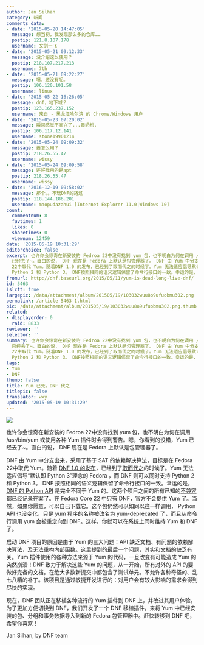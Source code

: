 ```yaml
---
author: Jan Silhan
category: 新闻
comments_data:
- date: '2015-05-20 14:47:05'
  message: 想当初，我发现那么多的仓库……
  postip: 121.8.107.178
  username: 文剑一飞
- date: '2015-05-21 09:12:33'
  message: 没介绍这么使用？
  postip: 218.107.217.213
  username: 7th
- date: '2015-05-21 09:22:27'
  message: 嗯，还没有呢。
  postip: 106.120.101.58
  username: linux
- date: '2015-05-22 16:26:05'
  message: dnf，地下城？
  postip: 123.165.237.152
  username: 来自 - 黑龙江哈尔滨 的 Chrome/Windows 用户
- date: '2015-05-23 07:20:02'
  message: 瞬间感觉不高兴了...毒奶粉.
  postip: 106.117.12.141
  username: stone19901214
- date: '2015-05-24 09:09:32'
  message: 要怎么用？
  postip: 218.26.55.47
  username: wissy
- date: '2015-05-24 09:09:58'
  message: 还好我用的是apt
  postip: 218.26.55.47
  username: wissy
- date: '2016-12-19 09:58:02'
  message: 那个。。不玩DNF的路过
  postip: 118.144.186.201
  username: maopudazahui [Internet Explorer 11.0|Windows 10]
count:
  commentnum: 8
  favtimes: 1
  likes: 0
  sharetimes: 0
  viewnum: 12459
date: '2015-05-19 10:31:29'
editorchoice: false
excerpt: 也许你会惊奇在新安装的 Fedroa 22中没有找到 yum 包，也不明白为何在调用 /usr/bin/yum 或使用各种 Yum 插件时会得到警告。嗯，你看到的没错，Yum
  已经去了~。直白的说， DNF 现在是 Fedora 上默认是包管理器了。 DNF 由 Yum 中分支出来，采用了基于 SAT 的依赖解决算法，目标是在 Fedora
  22中取代 Yum。随着DNF 1.0 的发布，已经到了取而代之的时候了。Yum 无法适应倡导默认即 Python 3理念的 Fedora ，而 DNF 则可以同时支持
  Python 2 和 Python 3。 DNF按照相同的语义逻辑保留了命令行接口的一致。幸运的是，DNF 的 Python API 是完全
fromurl: http://dnf.baseurl.org/2015/05/11/yum-is-dead-long-live-dnf/
id: 5463
islctt: true
largepic: /data/attachment/album/201505/19/103032wuu8o9ufuobmu302.png
permalink: /article-5463-1.html
pic: /data/attachment/album/201505/19/103032wuu8o9ufuobmu302.png.thumb.jpg
related:
- displayorder: 0
  raid: 8833
reviewer: ''
selector: ''
summary: 也许你会惊奇在新安装的 Fedroa 22中没有找到 yum 包，也不明白为何在调用 /usr/bin/yum 或使用各种 Yum 插件时会得到警告。嗯，你看到的没错，Yum
  已经去了~。直白的说， DNF 现在是 Fedora 上默认是包管理器了。 DNF 由 Yum 中分支出来，采用了基于 SAT 的依赖解决算法，目标是在 Fedora
  22中取代 Yum。随着DNF 1.0 的发布，已经到了取而代之的时候了。Yum 无法适应倡导默认即 Python 3理念的 Fedora ，而 DNF 则可以同时支持
  Python 2 和 Python 3。 DNF按照相同的语义逻辑保留了命令行接口的一致。幸运的是，DNF 的 Python API 是完全
tags:
- Yum
- DNF
thumb: false
title: Yum 已死，DNF 代之
titlepic: false
translator: wxy
updated: '2015-05-19 10:31:29'
---
```


![](/data/attachment/album/201505/19/103032wuu8o9ufuobmu302.png)


也许你会惊奇在新安装的 Fedroa 22中没有找到 yum 包，也不明白为何在调用 /usr/bin/yum 或使用各种 Yum 插件时会得到警告。嗯，你看到的没错，Yum 已经去了~。直白的说， DNF 现在是 Fedora 上默认是包管理器了。


DNF 由 Yum 中分支出来，采用了基于 SAT 的依赖解决算法，目标是在 Fedora 22中取代 Yum。随着 [DNF 1.0 的发布](http://dnf.baseurl.org/2015/05/11/dnf-1-0-and-dnf-plugins-core-0-1-7-released/)，已经到了[取而代之](http://fedoraproject.org/wiki/Changes/ReplaceYumWithDNF)的时候了。Yum 无法适应倡导“默认即 Python 3”理念的 Fedora ，而 DNF 则可以同时支持 Python 2 和 Python 3。 DNF 按照相同的语义逻辑保留了命令行接口的一致。幸运的是，[DNF 的 Python API](http://dnf.readthedocs.org/en/latest/use_cases.html) 是完全不同于 Yum 的。这两个项目之间的所有已知的[不兼容](http://dnf.readthedocs.org/en/latest/cli_vs_yum.html)都已经记录在案了。在 Fedora Core 22 中只有 DNF，官方不会提供 Yum 了。当然，如果你愿意，可以自己下载它。这个包仍然可以如同以往一样调用， Python API 也没变化，只是 yum 程序的名称被改名为 yum-deprecated 了，而且从命令行调用 yum 会被重定向到 DNF。这样，你就可以在系统上同时维持 Yum 和 DNF 了。


启动 DNF 项目的原因是由于 Yum 的三大问题：API 缺乏文档、有问题的依赖解决算法，及无法重构内部函数。这里提到的最后一个问题，其实和文档的缺乏有关。Yum 插件使用的各种方法来源于 Yum 的代码，一旦改变有可能造成 Yum 的突然崩溃！DNF 致力于解决这些 Yum 的问题，从一开始，所有对外的 API 的要做好完备的文档。在绝大多数新提交中都包含了测试单元。不允许各种奇怪的、乱七八糟的补丁。该项目是通过敏捷开发进行的：对用户会有较大影响的需求会得到尽快的实现。


现在，DNF 团队正在移植各种流行的 Yum 插件到 DNF 上，并改进其用户体验。为了更加方便切换到 DNF，我们开发了一个 DNF 移植插件，来将 Yum 中已经安装的包、分组和事务数据导入到新的 Fedora 包管理器中。赶快转移到 DNF 吧，希望你喜欢！


 


Jan Silhan, by DNF team